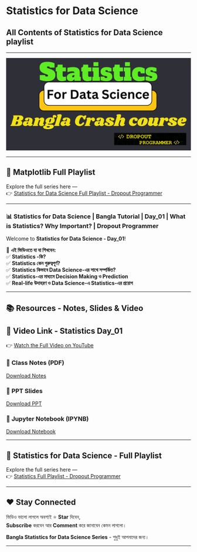 # Statistics for Data Science
## All Contents of Statistics for Data Science playlist

---

<p align="center">
  <img src="https://github.com/mahamud-13756/Statistics-for-Data-Science/blob/main/Statistics%20Playlist.png" width="700"/>
</p>

--- 

## 🔗 **Matplotlib Full Playlist**
Explore the full series here —  
👉 [Statistics for Data Science Full Playlist - Dropout Programmer](https://www.youtube.com/playlist?list=PLGvQDTPXnnfrvfvCVAnvTdEwDOXm30N--)

---


### 📊 Statistics for Data Science | Bangla Tutorial | Day_01 | What is Statistics? Why Important? | Dropout Programmer

Welcome to **Statistics for Data Science - Day_01**!  

📌 **এই ভিডিওতে যা যা শিখবেন:**  
✅ **Statistics -কি?**  
✅ **Statistics কেন গুরুত্বপূর্ণ?**  
✅ **Statistics কিভাবে Data Science-এর সাথে সম্পর্কিত?**  
✅ **Statistics-এর মাধ্যমে Decision Making ও Prediction**  
✅ **Real-life উদাহরণ ও Data Science-এ Statistics-এর প্রয়োগ**

---

## 📚 Resources - Notes, Slides & Video

## 🎥 **Video Link - Statistics Day_01**
👉 [Watch the Full Video on YouTube](https://youtu.be/-aW5Z8im2gg?si=_v7f2vrtZyheL9IU)

### 📝 **Class Notes (PDF)**
[Download Notes](https://github.com/mahamud-13756/Statistics-for-Data-Science/tree/main/Statistics%20%2301) 

### 📑 **PPT Slides**
[Download PPT](#) <!-- এখানে তোমার PPT link বসাও -->

### 📓 **Jupyter Notebook (IPYNB)**
[Download Notebook](#) <!-- যদি Notebook থাকে -->

---

## 🔗 **Statistics for Data Science - Full Playlist**
Explore the full series here —  
👉 [Statistics Full Playlist - Dropout Programmer](https://www.youtube.com/playlist?list=PLGvQDTPXnnfrvfvCVAnvTdEwDOXm30N--)

---

## ❤️ Stay Connected
ভিডিও ভালো লাগলে অবশ্যই ⭐ **Star** দিবেন,  
**Subscribe** করবেন আর **Comment** করে জানাবেন কেমন লাগলো।

**Bangla Statistics for Data Science Series** - শুধুই আপনাদের জন্য।

---

